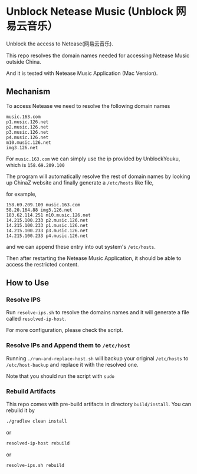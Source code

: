 # Unblock Netease Music (Unblock 网易云音乐）

Unblock the access to Netease(网易云音乐).

This repo resolves the domain names needed for accessing Netease Music outside China.

And it is tested with Netease Music Application (Mac Version).

## Mechanism
To access Netease we need to resolve the following domain names

```
music.163.com
p1.music.126.net
p2.music.126.net
p3.music.126.net
p4.music.126.net
m10.music.126.net
img3.126.net
```

For `music.163.com` we can simply use the ip provided by UnblockYouku, which is `158.69.209.100`

The program will automatically resolve the rest of domain names by looking up ChinaZ website and finally generate a `/etc/hosts` like file,

for example,

```
158.69.209.100 music.163.com
58.20.164.88 img3.126.net
183.62.114.251 m10.music.126.net
14.215.100.233 p2.music.126.net
14.215.100.233 p1.music.126.net
14.215.100.233 p3.music.126.net
14.215.100.233 p4.music.126.net
```

and we can append these entry into out system's `/etc/hosts`.

Then after restarting the Netease Music Application, it should be able to access the restricted content.

## How to Use

### Resolve IPS
Run `resolve-ips.sh` to resolve the domains names and it will generate a file called `resolved-ip-host`.

For more configuration, please check the script.

### Resolve IPs and Append them to `/etc/host`

Running `./run-and-replace-host.sh` will backup your original `/etc/hosts` to `/etc/host-backup` and replace it
with the resolved one.

Note that you should run the script with `sudo`

### Rebuild Artifacts
This repo comes with pre-build artifacts in directory `build/install`. You can rebuild it by

```bash
./gradlew clean install
```

or

```bash
resolved-ip-host rebuild
```

or 

```bash
resolve-ips.sh rebuild
```
